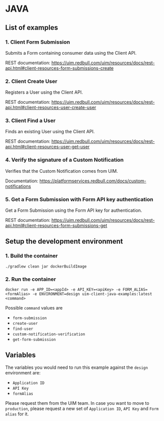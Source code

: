 # JAVA

## List of examples

### 1. Client Form Submission
Submits a Form containing consumer data using the Client API.

REST documentation: https://uim.redbull.com/uim/resources/docs/rest-api.html#client-resources-form-submissions-create

### 2. Client Create User

Registers a User using the Client API.

REST documentation: https://uim.redbull.com/uim/resources/docs/rest-api.html#client-resources-user-create-user

### 3. Client Find a User

Finds an existing User using the Client API.

REST documentation: https://uim.redbull.com/uim/resources/docs/rest-api.html#client-resources-user-get-user

### 4. Verify the signature of a Custom Notification

Verifies that the Custom Notification comes from UIM.

Documentation: https://platformservices.redbull.com/docs/custom-notifications

### 5. Get a Form Submission with Form API key authentication

Get a Form Submission using the Form API key for authentication.

REST documentation: https://uim.redbull.com/uim/resources/docs/rest-api.html#client-resources-form-submissions-get

## Setup the development environment
### 1. Build the container
`./gradlew clean jar dockerBuildImage`
 
### 2. Run the container
`docker run -e APP_ID=<appId> -e API_KEY=<apiKey> -e FORM_ALIAS=<formAlias> -e ENVIRONMENT=design uim-client-java-examples:latest <command>`

Possible `command` values are
* `form-submission`
* `create-user`
* `find-user`
* `custom-notification-verification`
* `get-form-submission`

## Variables

The variables you would need to run this example against the `design` environment are:
* `Application ID`
* `API Key`
* `formAlias`

Please request them from the UIM team. In case you want to move to `production`, please request a new set of `Application ID`, `API Key` and `Form alias` for it.
